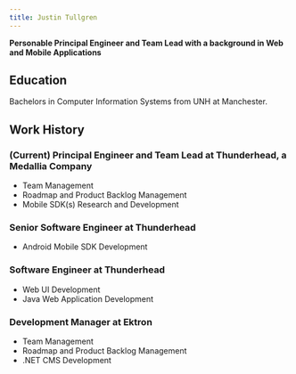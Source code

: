 ```yaml
---
title: Justin Tullgren
---
```


**Personable Principal Engineer and Team Lead with a background in Web and Mobile Applications**

## Education

Bachelors in Computer Information Systems from UNH at Manchester.

## Work History

### (Current) Principal Engineer and Team Lead at Thunderhead, a Medallia Company

* Team Management
* Roadmap and Product Backlog Management
* Mobile SDK(s) Research and Development

### Senior Software Engineer at Thunderhead

* Android Mobile SDK Development

### Software Engineer at Thunderhead

* Web UI Development
* Java Web Application Development

### Development Manager at Ektron

* Team Management
* Roadmap and Product Backlog Management
* .NET CMS Development
